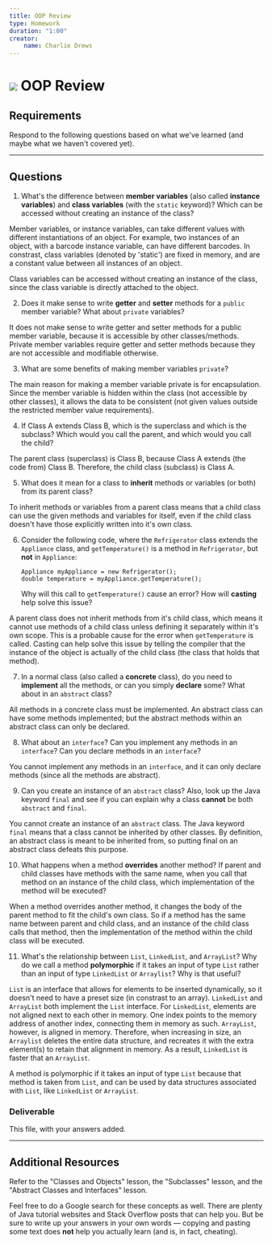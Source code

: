 ```yaml
---
title: OOP Review
type: Homework
duration: "1:00"
creator:
    name: Charlie Drews
---
```


# ![](https://ga-dash.s3.amazonaws.com/production/assets/logo-9f88ae6c9c3871690e33280fcf557f33.png) OOP Review

## Requirements

Respond to the following questions based on what we've learned (and maybe what we haven't covered yet).

---

## Questions

1. What's the difference between **member variables** (also called **instance variables**) and **class variables** (with the `static` keyword)? Which can be accessed without creating an instance of the class?

Member variables, or instance variables, can take different values with different instantiations of an object. For example, two instances of an object, with a barcode instance variable, can have different barcodes. In constrast, class variables (denoted by 'static') are fixed in memory, and are a constant value between all instances of an object.

Class variables can be accessed without creating an instance of the class, since the class variable is directly attached to the object.

2. Does it make sense to write **getter** and **setter** methods for a `public` member variable? What about `private` variables?

It does not make sense to write getter and setter methods for a public member variable, because it is accessible by other classes/methods. Private member variables require getter and setter methods because they are not accessible and modifiable otherwise.

3. What are some benefits of making member variables `private`?

The main reason for making a member variable private is for encapsulation. Since the member variable is hidden within the class (not accessible by other classes), it allows the data to be consistent (not given values outside the restricted member value requirements).

4. If Class A extends Class B, which is the superclass and which is the subclass? Which would you call the parent, and which would you call the child?

The parent class (superclass) is Class B, because Class A extends (the code from) Class B. Therefore, the child class (subclass) is Class A.

5. What does it mean for a class to **inherit** methods or variables (or both) from its parent class?

To inherit methods or variables from a parent class means that a child class can use the given methods and variables for itself, even if the child class doesn't have those explicitly written into it's own class.

6. Consider the following code, where the `Refrigerator` class extends the `Appliance` class, and `getTemperature()` is a method in `Refrigerator`, but **not** in `Appliance`:

    ```
    Appliance myAppliance = new Refrigerator();
    double temperature = myAppliance.getTemperature();
    ```

   Why will this call to `getTemperature()` cause an error? How will **casting** help solve this issue?
   
A parent class does not inherit methods from it's child class, which means it cannot use methods of a child class unless defining it separately within it's own scope. This is a probable cause for the error when `getTemperature` is called. Casting can help solve this issue by telling the compiler that the instance of the object is actually of the child class (the class that holds that method).

7. In a normal class (also called a **concrete** class), do you need to **implement** all the methods, or can you simply **declare** some? What about in an `abstract` class?

All methods in a concrete class must be implemented. An abstract class can have some methods implemented; but the abstract methods within an abstract class can only be declared.

8. What about an `interface`? Can you implement any methods in an `interface`? Can you declare methods in an `interface`?

You cannot implement any methods in an `interface`, and it can only declare methods (since all the methods are abstract).

9. Can you create an instance of an `abstract` class? Also, look up the Java keyword `final` and see if you can explain why a class **cannot** be both `abstract` and `final`.

You cannot create an instance of an `abstract` class. The Java keyword `final` means that a class cannot be inherited by other classes. By definition, an abstract class is meant to be inherited from, so putting final on an abstract class defeats this purpose.

10. What happens when a method **overrides** another method? If parent and child classes have methods with the same name, when you call that method on an instance of the child class, which implementation of the method will be executed?

When a method overrides another method, it changes the body of the parent method to fit the child's own class. So if a method has the same name between parent and child class, and an instance of the child class calls that method, then the implementation of the method within the child class will be executed.

11. What's the relationship between `List`, `LinkedList`, and `ArrayList`? Why do we call a method **polymorphic** if it takes an input of type `List` rather than an input of type `LinkedList` or `Arraylist`? Why is that useful?

`List` is an interface that allows for elements to be inserted dynamically, so it doesn't need to have a preset size (in constrast to an array). `LinkedList` and `ArrayList` both implement the `List` interface. For `LinkedList`, elements are not aligned next to each other in memory. One index points to the memory address of another index, connecting them in memory as such. `ArrayList`, however, is aligned in memory. Therefore, when increasing in size, an `Arraylist` deletes the entire data structure, and recreates it with the extra element(s) to retain that alignment in memory. As a result, `LinkedList` is faster that an `ArrayList`.

A method is polymorphic if it takes an input of type `List` because that method is taken from `List`, and can be used by data structures associated with `List`, like `LinkedList` or `ArrayList`.

### Deliverable

This file, with your answers added.

---

## Additional Resources

Refer to the "Classes and Objects" lesson, the "Subclasses" lesson, and the "Abstract Classes and Interfaces" lesson.

Feel free to do a Google search for these concepts as well. There are plenty of Java tutorial websites and Stack Overflow posts that can help you. But be sure to write up your answers in your own words — copying and pasting some text does **not** help you actually learn (and is, in fact, cheating).
